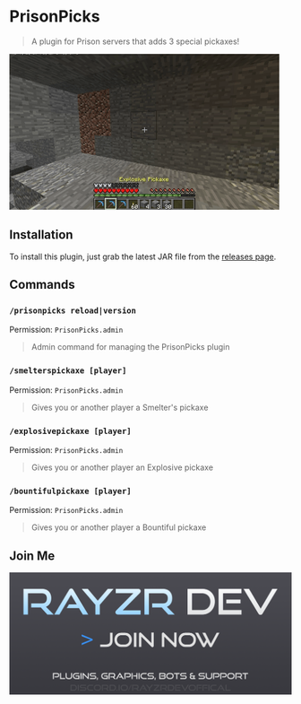 # PrisonPicks

> A plugin for Prison servers that adds 3 special pickaxes!

![Demo GIF](res/demo.gif)

## Installation

To install this plugin, just grab the latest JAR file from the [releases page](https://github.com/RayzrDev/PrisonPicks/releases).

## Commands

### `/prisonpicks reload|version`

Permission: `PrisonPicks.admin`
> Admin command for managing the PrisonPicks plugin

### `/smelterspickaxe [player]`

Permission: `PrisonPicks.admin`
> Gives you or another player a Smelter's pickaxe

### `/explosivepickaxe [player]`

Permission: `PrisonPicks.admin`
> Gives you or another player an Explosive pickaxe

### `/bountifulpickaxe [player]`

Permission: `PrisonPicks.admin`
> Gives you or another player a Bountiful pickaxe

## Join Me

[![Discord Badge](https://github.com/Rayzr522/ProjectResources/raw/master/RayzrDev/badge-small.png)](https://discord.io/rayzrdevofficial)
